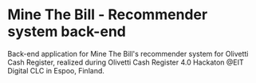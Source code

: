 # Mine The Bill - Recommender system back-end
Back-end application for Mine The Bill's recommender system for Olivetti Cash Register, realized during Olivetti Cash Register 4.0 Hackaton @EIT Digital CLC in Espoo, Finland.
